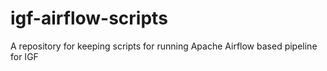 # igf-airflow-scripts
A repository for keeping scripts for running Apache Airflow based pipeline for IGF
